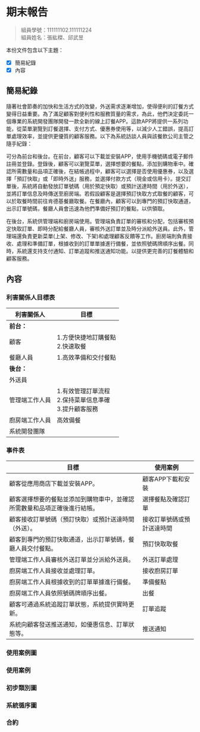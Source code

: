 # 期末報告
>
>組員學號：111111102.111111224
><br />
>組員姓名：張紘榤、邱武昱
><br />

本份文件包含以下主題：
- [x] 簡易紀錄
- [x] 內容

## 簡易紀錄
隨著社會節奏的加快和生活方式的改變，外送需求逐漸增加，使得便利的訂餐方式變得日益重要。為了滿足顧客對便利性和服務質量的需求，為此，他們決定委託一個專業的系統開發團隊開發一款全新的線上訂餐APP。這款APP將提供一系列功能，從菜單瀏覽到訂餐選擇、支付方式、優惠券使用等，以減少人工錯誤，提高訂單處理效率，並提供更優質的顧客服務。以下為系統訪談人員與該餐飲公司主管之隨手紀錄：  

可分為前台和後台。在前台，顧客可以下載並安裝APP，使用手機號碼或電子郵件註冊並登錄。登錄後，顧客可以瀏覽菜單，選擇想要的餐點，添加到購物車中。確認所需數量和品項正確後，在結帳過程中，顧客可以選擇是否使用優惠券，以及選擇「預訂快取」或「即時外送」服務，並選擇付款方式（現金或信用卡）。提交訂單後，系統將自動發放訂單號碼（用於預定快取）或預計送達時間（用於外送），並將訂單信息及時傳送至廚房端。若假設顧客是選擇預訂快取方式取餐的顧客，可以於取餐時間前往肯德基餐廳取餐。在餐廳內，顧客可以到專門的預訂快取通道，出示訂單號碼，餐廳人員會迅速為他們準備好預訂的餐點，以供領取。  

在後台，系統供管理端和廚房端使用。管理端負責訂單的審核和分配，包括審核預定快取訂單、即時分配給餐廳人員，審核外送訂單並及時分派給外送員。此外，管理端還負責更新菜單(上架、修改、下架)和處理顧客反饋等工作。廚房端則負責接收、處理和準備訂單，根據收到的訂單單據進行備餐，並依照號碼牌順序出餐。同時，系統還支持支付通知、訂單追蹤和推送通知功能。以提供更完善的訂餐體驗和顧客服務。
## 內容
### 利害關係人目標表
|利害關係人|目標|
|---|---|
| **前台：** |
|顧客|1.方便快捷地訂購餐點<br>2.快速取餐|
|餐廳人員|1.高效準備和交付餐點|
| **後台：** | 
|外送員||
|管理端工作人員|1.有效管理訂單流程<br>2.保持菜單信息準確<br>3.提升顧客服務|
|廚房端工作人員|高效備餐|
|系統開發團隊||

### 事件表
|目標|使用案例|
|---|---|
|顧客從應用商店下載並安裝APP。|顧客APP下載和安裝|
|顧客選擇想要的餐點並添加到購物車中，並確認所需數量和品項正確後進行結帳。|選擇餐點及確認訂單|
|顧客接收訂單號碼（預訂快取）或預計送達時間（外送）。|接收訂單號碼或預計送達時間|
|顧客到專門的預訂快取通道，出示訂單號碼，餐廳人員交付餐點。|預訂快取取餐|
|管理端工作人員審核外送訂單並分派給外送員。|外送訂單處理|
|廚房端工作人員接收並處理訂單。|接收廚房訂單|
|廚房端工作人員根據收到的訂單單據進行備餐。|準備餐點|
|廚房端工作人員依照號碼牌順序出餐。|出餐|
|顧客可通過系統追蹤訂單狀態，系統提供實時更新。|訂單追蹤|
|系統向顧客發送推送通知，如優惠信息、訂單狀態等。|推送通知|  
### 使用案例圖

### 使用案例

### 初步類別圖

### 系統循序圖

### 合約